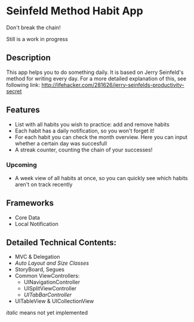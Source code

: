 # Seinfeld Method Habit App
Don't break the chain!

Still is a work in progress

## Description
This app helps you to do something daily. It is based on Jerry Seinfeld's method for writing every day. For a more detailed explanation of this, see following link: http://lifehacker.com/281626/jerry-seinfelds-productivity-secret

## Features
- List with all habits you wish to practice: add and remove habits
- Each habit has a daily notification, so you won't forget it!
- For each habit you can check the month overview. Here you can input whether a certain day was succesfull
- A streak counter, counting the chain of your successes!

### Upcoming
- A week view of all habits at once, so you can quickly see which habits aren't on track recently

## Frameworks
- Core Data
- Local Notification

## Detailed Technical Contents:
- MVC & Delegation 
- *Auto Layout and Size Classes*
- StoryBoard, Segues
- Common ViewControllers:
  - UINavigationController
  - UISplitViewController
  - *UITabBarController*
- UITableView & UICollectionView

*italic* means not yet implemented
